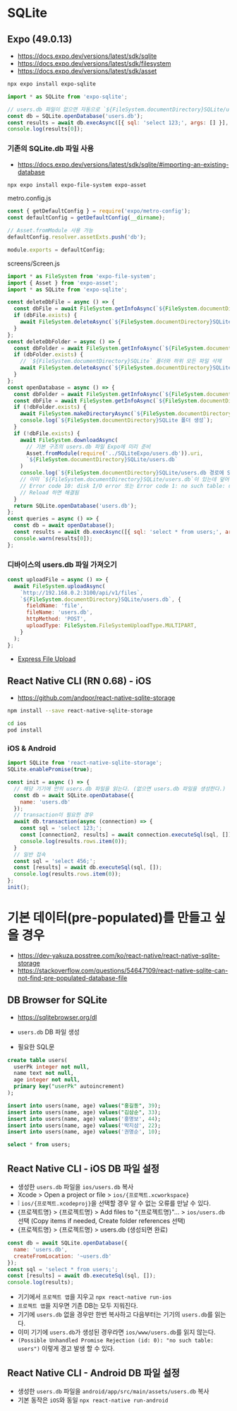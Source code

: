 # SQLite
## Expo (49.0.13)
* https://docs.expo.dev/versions/latest/sdk/sqlite
* https://docs.expo.dev/versions/latest/sdk/filesystem
* https://docs.expo.dev/versions/latest/sdk/asset
```sh
npx expo install expo-sqlite
```
```js
import * as SQLite from 'expo-sqlite';

// users.db 파일이 없으면 자동으로 `${FileSystem.documentDirectory}SQLite/users.db` 파일 생성함
const db = SQLite.openDatabase('users.db');
const results = await db.execAsync([{ sql: 'select 123;', args: [] }], false);
console.log(results[0]);
```

### 기존의 SQLite.db 파일 사용
* https://docs.expo.dev/versions/latest/sdk/sqlite/#importing-an-existing-database

```sh
npx expo install expo-file-system expo-asset
```

metro.config.js
```js
const { getDefaultConfig } = require('expo/metro-config');
const defaultConfig = getDefaultConfig(__dirname);

// Asset.fromModule 사용 가능
defaultConfig.resolver.assetExts.push('db');

module.exports = defaultConfig;
```

screens/Screen.js
```js
import * as FileSystem from 'expo-file-system';
import { Asset } from 'expo-asset';
import * as SQLite from 'expo-sqlite';

const deleteDbFile = async () => {
  const dbFile = await FileSystem.getInfoAsync(`${FileSystem.documentDirectory}SQLite/users.db`);
  if (dbFile.exists) {
    await FileSystem.deleteAsync(`${FileSystem.documentDirectory}SQLite/users.db`);
  }
};
const deleteDbFolder = async () => {
  const dbFolder = await FileSystem.getInfoAsync(`${FileSystem.documentDirectory}SQLite`);
  if (dbFolder.exists) {
    // `${FileSystem.documentDirectory}SQLite` 폴더와 하위 모든 파일 삭제
    await FileSystem.deleteAsync(`${FileSystem.documentDirectory}SQLite`);
  }
};
const openDatabase = async () => {
  const dbFolder = await FileSystem.getInfoAsync(`${FileSystem.documentDirectory}SQLite`);
  const dbFile = await FileSystem.getInfoAsync(`${FileSystem.documentDirectory}SQLite/users.db`);
  if (!dbFolder.exists) {
    await FileSystem.makeDirectoryAsync(`${FileSystem.documentDirectory}SQLite`);
    console.log(`${FileSystem.documentDirectory}SQLite 폴더 생성`);
  }
  if (!dbFile.exists) {
    await FileSystem.downloadAsync(
      // 기본 구조의 users.db 파일 Expo에 미리 준비
      Asset.fromModule(require('../SQLiteExpo/users.db')).uri,
      `${FileSystem.documentDirectory}SQLite/users.db`
    )
    console.log(`${FileSystem.documentDirectory}SQLite/users.db 경로에 SQLiteExpo/users.db 파일 복사`);
    // 이미 `${FileSystem.documentDirectory}SQLite/users.db`이 있는데 덮어 씌우는 경우
    // Error code 10: disk I/O error 또는 Error code 1: no such table: users 등을 만날 수 있다.
    // Reload 하면 해결됨
  }
  return SQLite.openDatabase('users.db');
};
const queries = async () => {
  const db = await openDatabase();
  const results = await db.execAsync([{ sql: 'select * from users;', args: [] }], false);
  console.warn(results[0]);
};
```

### 디바이스의 users.db 파일 가져오기
```js
const uploadFile = async () => {
  await FileSystem.uploadAsync(
    `http://192.168.0.2:3100/api/v1/files`,
    `${FileSystem.documentDirectory}SQLite/users.db`, {
      fieldName: 'file',
      fileName: 'users.db',
      httpMethod: 'POST',
      uploadType: FileSystem.FileSystemUploadType.MULTIPART,
    }
  );
};
```
* [Express File Upload](https://github.com/ovdncids/react-curriculum/blob/master/FileUpload.md#express)

## React Native CLI (RN 0.68) - iOS
* https://github.com/andpor/react-native-sqlite-storage
```sh
npm install --save react-native-sqlite-storage
```
```sh
cd ios
pod install
```

### iOS & Android
```js
import SQLite from 'react-native-sqlite-storage';
SQLite.enablePromise(true);

const init = async () => {
  // 해당 기기에 안의 users.db 파일을 읽는다. (없으면 users.db 파일을 생성한다.)
  const db = await SQLite.openDatabase({
    name: 'users.db'
  });
  // transaction이 필요한 경우
  await db.transaction(async (connection) => {
    const sql = 'select 123;';
    const [connection2, results] = await connection.executeSql(sql, []);
    console.log(results.rows.item(0));
  }
  // 일반 접속
  const sql = 'select 456;';
  const [results] = await db.executeSql(sql, []);
  console.log(results.rows.item(0));
};
init();
```

# 기본 데이터(pre-populated)를 만들고 싶을 경우
* https://dev-yakuza.posstree.com/ko/react-native/react-native-sqlite-storage
* https://stackoverflow.com/questions/54647109/react-native-sqlite-can-not-find-pre-populated-database-file

## DB Browser for SQLite
* https://sqlitebrowser.org/dl
* `users.db` DB 파일 생성

* 필요한 SQL문
```sql
create table users(
  userPk integer not null,
  name text not null,
  age integer not null,
  primary key("userPk" autoincrement)
);

insert into users(name, age) values("홍길동", 39);
insert into users(name, age) values("김삼순", 33);
insert into users(name, age) values('홍명보', 44);
insert into users(name, age) values('박지삼', 22);
insert into users(name, age) values('권명순', 10);

select * from users;
```

## React Native CLI - iOS DB 파일 설정
* 생성한 `users.db` 파일을 `ios/users.db` 복사
* Xcode > Open a project or file > `ios/{프로젝트.xcworkspace}`
* ❕ `ios/{프로젝트.xcodeproj}`을 선택할 경우 알 수 없는 오류를 만날 수 있다.
* {프로젝트명} > {프로젝트명} > Add files to "{프로젝트명}"... > `ios/users.db` 선택 (Copy items if needed, Create folder references 선택)
* {프로젝트명} > {프로젝트명} > users.db (생성되면 완료)

```js
const db = await SQLite.openDatabase({
  name: 'users.db',
  createFromLocation: '~users.db'
});
const sql = 'select * from users;';
const [results] = await db.executeSql(sql, []);
console.log(results);
```
* 기기에서 `프로젝트 앱`을 지우고 `npx react-native run-ios`
* `프로젝트 앱`을 지우면 기존 DB는 모두 지워진다.
* 기기에 `users.db` 없을 경우만 한번 복사하고 다음부터는 기기의 `users.db`를 읽는다.
* 이미 기기에 `users.db`가 생성된 경우라면 `ios/www/users.db`를 읽지 않는다.
* `(Possible Unhandled Promise Rejection (id: 0): "no such table: users")` 이렇게 경고 발생 할 수 있다.

## React Native CLI - Android DB 파일 설정
* 생성한 `users.db` 파일을 `android/app/src/main/assets/users.db` 복사
* 기본 동작은 `iOS`와 동일 `npx react-native run-android`
